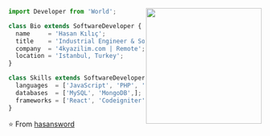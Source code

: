<p align="center">
<img align='right' src="https://media.giphy.com/media/M9gbBd9nbDrOTu1Mqx/giphy.gif" width="230">
</p>

```js
import Developer from 'World';

class Bio extends SoftwareDeveloper {
  name     = 'Hasan Kılıç';
  title    = 'Industrial Engineer & Software Developer';
  company  = '4kyazilim.com | Remote';
  location = 'Istanbul, Turkey';
}

class Skills extends SoftwareDeveloper {
  languages  = ['JavaScript', 'PHP', 'Node.js'];
  databases  = ['MySQL', 'MongoDB',];
  frameworks = ['React', 'Codeigniter', 'Express.js'];
}
```

⭐️ From [hasansword](https://github.com/hasansword)
<!--
**hasansword/hasansword** is a ✨ _special_ ✨ repository because its `README.md` (this file) appears on your GitHub profile.

Here are some ideas to get you started:

- 🔭 I’m currently working on ...
- 🌱 I’m currently learning ...
- 👯 I’m looking to collaborate on ...
- 🤔 I’m looking for help with ...
- 💬 Ask me about ...
- 📫 How to reach me: ...
- 😄 Pronouns: ...
- ⚡ Fun fact: ...
-->
